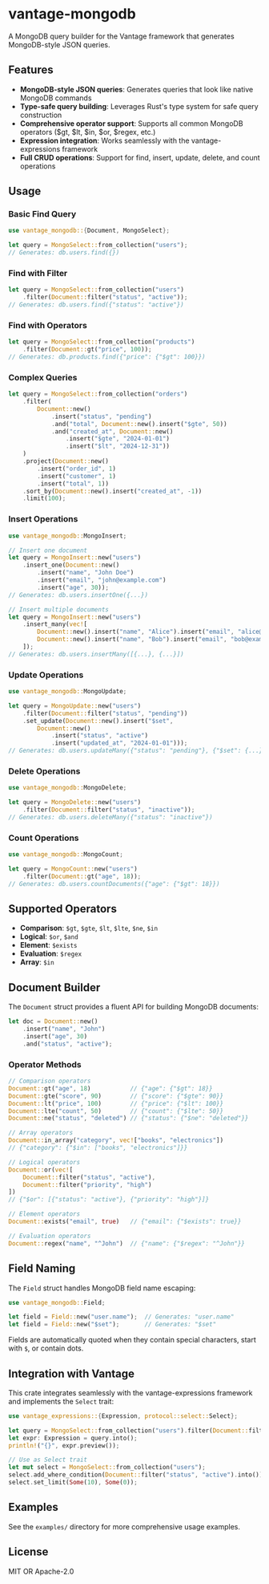 # vantage-mongodb

A MongoDB query builder for the Vantage framework that generates MongoDB-style JSON queries.

## Features

- **MongoDB-style JSON queries**: Generates queries that look like native MongoDB commands
- **Type-safe query building**: Leverages Rust's type system for safe query construction
- **Comprehensive operator support**: Supports all common MongoDB operators ($gt, $lt, $in, $or, $regex, etc.)
- **Expression integration**: Works seamlessly with the vantage-expressions framework
- **Full CRUD operations**: Support for find, insert, update, delete, and count operations

## Usage

### Basic Find Query

```rust
use vantage_mongodb::{Document, MongoSelect};

let query = MongoSelect::from_collection("users");
// Generates: db.users.find({})
```

### Find with Filter

```rust
let query = MongoSelect::from_collection("users")
    .filter(Document::filter("status", "active"));
// Generates: db.users.find({"status": "active"})
```

### Find with Operators

```rust
let query = MongoSelect::from_collection("products")
    .filter(Document::gt("price", 100));
// Generates: db.products.find({"price": {"$gt": 100}})
```

### Complex Queries

```rust
let query = MongoSelect::from_collection("orders")
    .filter(
        Document::new()
            .insert("status", "pending")
            .and("total", Document::new().insert("$gte", 50))
            .and("created_at", Document::new()
                .insert("$gte", "2024-01-01")
                .insert("$lt", "2024-12-31"))
    )
    .project(Document::new()
        .insert("order_id", 1)
        .insert("customer", 1)
        .insert("total", 1))
    .sort_by(Document::new().insert("created_at", -1))
    .limit(100);
```

### Insert Operations

```rust
use vantage_mongodb::MongoInsert;

// Insert one document
let query = MongoInsert::new("users")
    .insert_one(Document::new()
        .insert("name", "John Doe")
        .insert("email", "john@example.com")
        .insert("age", 30));
// Generates: db.users.insertOne({...})

// Insert multiple documents
let query = MongoInsert::new("users")
    .insert_many(vec![
        Document::new().insert("name", "Alice").insert("email", "alice@example.com"),
        Document::new().insert("name", "Bob").insert("email", "bob@example.com"),
    ]);
// Generates: db.users.insertMany([{...}, {...}])
```

### Update Operations

```rust
use vantage_mongodb::MongoUpdate;

let query = MongoUpdate::new("users")
    .filter(Document::filter("status", "pending"))
    .set_update(Document::new().insert("$set",
        Document::new()
            .insert("status", "active")
            .insert("updated_at", "2024-01-01")));
// Generates: db.users.updateMany({"status": "pending"}, {"$set": {...}})
```

### Delete Operations

```rust
use vantage_mongodb::MongoDelete;

let query = MongoDelete::new("users")
    .filter(Document::filter("status", "inactive"));
// Generates: db.users.deleteMany({"status": "inactive"})
```

### Count Operations

```rust
use vantage_mongodb::MongoCount;

let query = MongoCount::new("users")
    .filter(Document::gt("age", 18));
// Generates: db.users.countDocuments({"age": {"$gt": 18}})
```

## Supported Operators

- **Comparison**: `$gt`, `$gte`, `$lt`, `$lte`, `$ne`, `$in`
- **Logical**: `$or`, `$and`
- **Element**: `$exists`
- **Evaluation**: `$regex`
- **Array**: `$in`

## Document Builder

The `Document` struct provides a fluent API for building MongoDB documents:

```rust
let doc = Document::new()
    .insert("name", "John")
    .insert("age", 30)
    .and("status", "active");
```

### Operator Methods

```rust
// Comparison operators
Document::gt("age", 18)           // {"age": {"$gt": 18}}
Document::gte("score", 90)        // {"score": {"$gte": 90}}
Document::lt("price", 100)        // {"price": {"$lt": 100}}
Document::lte("count", 50)        // {"count": {"$lte": 50}}
Document::ne("status", "deleted") // {"status": {"$ne": "deleted"}}

// Array operators
Document::in_array("category", vec!["books", "electronics"])
// {"category": {"$in": ["books", "electronics"]}}

// Logical operators
Document::or(vec![
    Document::filter("status", "active"),
    Document::filter("priority", "high")
])
// {"$or": [{"status": "active"}, {"priority": "high"}]}

// Element operators
Document::exists("email", true)   // {"email": {"$exists": true}}

// Evaluation operators
Document::regex("name", "^John")  // {"name": {"$regex": "^John"}}
```

## Field Naming

The `Field` struct handles MongoDB field name escaping:

```rust
use vantage_mongodb::Field;

let field = Field::new("user.name");  // Generates: "user.name"
let field = Field::new("$set");       // Generates: "$set"
```

Fields are automatically quoted when they contain special characters, start with `$`, or contain dots.

## Integration with Vantage

This crate integrates seamlessly with the vantage-expressions framework and implements the `Select` trait:

```rust
use vantage_expressions::{Expression, protocol::select::Select};

let query = MongoSelect::from_collection("users").filter(Document::filter("status", "active"));
let expr: Expression = query.into();
println!("{}", expr.preview());

// Use as Select trait
let mut select = MongoSelect::from_collection("users");
select.add_where_condition(Document::filter("status", "active").into());
select.set_limit(Some(10), Some(0));
```

## Examples

See the `examples/` directory for more comprehensive usage examples.

## License

MIT OR Apache-2.0
